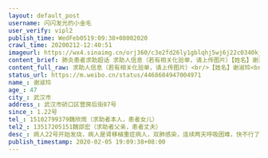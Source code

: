 ```yaml
---
layout: default_post
username: 闪闪发光的小金毛
user_verify: vipl2
publish_time: WedFeb0519:09:38+08002020
crawl_time: 20200212-12:40:51
imageurl: https://wx4.sinaimg.cn/orj360/c3e2fd26ly1gblqhj5wj6j22c0340kjn.jpg,https://wx3.sinaimg.cn/orj360/c3e2fd26ly1gblqhlissjj22c0340qv5.jpg
content_brief: 肺炎患者求助超话 求助人信息（若有相关化验单，请上传图片）【姓名】谢淑玲  【年龄】47【所在城市】武汉市【所在小区、社区】武汉市硚口区营房后街87号【患病时间】1.22号【联系方式】15102799379  魏欣雨（求助者本人，患者女儿）【其他紧急联系人】13517205151 魏邵宏（求助者父亲，患 ...全文
content_full_raw: 求助人信息（若有相关化验单，请上传图片）<br/>【姓名】谢淑玲<br/>【年龄】47<br/>【所在城市】武汉市<br/>【所在小区、社区】武汉市硚口区营房后街87号<br/>【患病时间】1.22号<br/>【联系方式】15102799379魏欣雨（求助者本人，患者女儿）<br/>【其他紧急联系人】13517205151魏邵宏（求助者父亲，患者丈夫）<br/>【病情描述】病人22号开始发烧，病人是肾移植重症病人，双肺感染，连续两天呼吸困难，快不行了，一直在发热咳嗽。已确诊，一直没有被安排住院。<br/>患者是朋友的母亲，情况属实，请大家帮忙救救妈妈！
status_url: https://m.weibo.cn/status/4468684947004971
name_: 谢淑玲
age_: 47
city_: 武汉市
address_: 武汉市硚口区营房后街87号
since_: 1.22号
tel_: 15102799379魏欣雨（求助者本人，患者女儿）
tel2_: 13517205151魏邵宏（求助者父亲，患者丈夫）
desc_: 病人22号开始发烧，病人是肾移植重症病人，双肺感染，连续两天呼吸困难，快不行了，一直在发热咳嗽。已确诊，一直没有被安排住院。患者是朋友的母亲，情况属实，请大家帮忙救救妈妈！
publish_timestamp: 2020-02-05 19:09:38+08:00
---
```

